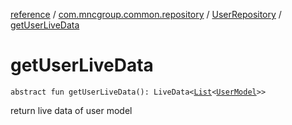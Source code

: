 [reference](../../index.md) / [com.mncgroup.common.repository](../index.md) / [UserRepository](index.md) / [getUserLiveData](./get-user-live-data.md)

# getUserLiveData

`abstract fun getUserLiveData(): LiveData<`[`List`](https://kotlinlang.org/api/latest/jvm/stdlib/kotlin.collections/-list/index.html)`<`[`UserModel`](../../com.mncgroup.common.model/-user-model/index.md)`>>`

return live data of user model

